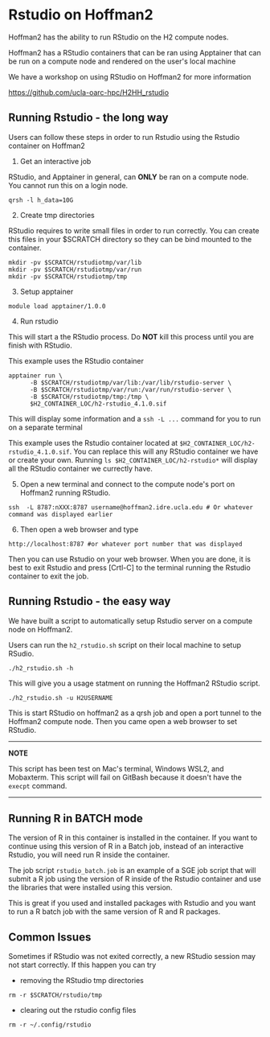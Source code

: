# Rstudio on Hoffman2

Hoffman2 has the ability to run RStudio on the H2 compute nodes. 

Hoffman2 has a RStudio containers that can be ran using Apptainer that can be run on a compute node and rendered on the user's local machine

We have a workshop on using RStudio on Hoffman2 for more information

https://github.com/ucla-oarc-hpc/H2HH_rstudio

## Running Rstudio - the long way

Users can follow these steps in order to run Rstudio using the Rstudio container on Hoffman2


1. Get an interactive job

RStudio, and Apptainer in general, can **ONLY** be ran on a compute node. You cannot run this on a login node.

```
qrsh -l h_data=10G
```

2. Create tmp directories

RStudio requires to write small files in order to run correctly. You can create this files in your $SCRATCH directory so they can be bind mounted to the container.

```
mkdir -pv $SCRATCH/rstudiotmp/var/lib
mkdir -pv $SCRATCH/rstudiotmp/var/run
mkdir -pv $SCRATCH/rstudiotmp/tmp
```

3. Setup apptainer

```
module load apptainer/1.0.0
```

4. Run rstudio

This will start a the RStudio process. Do **NOT** kill this process until you are finish with RStudio.

This example uses the RStudio container 
```
apptainer run \
      -B $SCRATCH/rstudiotmp/var/lib:/var/lib/rstudio-server \
      -B $SCRATCH/rstudiotmp/var/run:/var/run/rstudio-server \
      -B $SCRATCH/rstudiotmp/tmp:/tmp \ 
      $H2_CONTAINER_LOC/h2-rstudio_4.1.0.sif
```

This will display some information and a `ssh -L ...` command for you to run on a separate terminal 

This example uses the Rstudio container located at `$H2_CONTAINER_LOC/h2-rstudio_4.1.0.sif`. You can replace this will any RStudio container we have or create your own. Running `ls $H2_CONTAINER_LOC/h2-rstudio*` will display all the RStudio container we currectly have.


5. Open a new terminal and connect to the compute node's port on Hoffman2 running RStudio. 

```
ssh  -L 8787:nXXX:8787 username@hoffman2.idre.ucla.edu # Or whatever command was displayed earlier 
```

6. Then open a web browser and type

```
http://localhost:8787 #or whatever port number that was displayed
```

Then you can use Rstudio on your web browser. When you are done, it is best to exit Rstudio and press [Crtl-C] to the terminal running the Rstudio container to exit the job.

## Running Rstudio - the easy way

We have built a script to automatically setup Rstudio server on a compute node on Hoffman2.
 
Users can run the `h2_rstudio.sh` script on their local machine to setup RSudio.

```
./h2_rstudio.sh -h
```

This will give you a usage statment on running the Hoffman2 RStudio script.

```
./h2_rstudio.sh -u H2USERNAME
```

This is start RStudio on hoffman2 as a qrsh job and open a port tunnel to the Hoffman2 compute node. Then you came open a web browser to set RStudio.

---
**NOTE**

This script has been test on Mac's terminal, Windows WSL2, and Mobaxterm. This script will fail on GitBash because it doesn't have the `execpt` command.
 
---


## Running R in BATCH mode

The version of R in this container is installed in the container. If you want to continue using this version of R in a Batch job, instead of an interactive Rstudio, you will need run R inside the container.

The job script `rstudio_batch.job` is an example of a SGE job script that will submit a R job using the version of R inside of the Rstudio container and use the libraries that were installed using this version.

This is great if you used and installed packages with Rstudio and you want to run a R batch job with the same version of R and R packages.


## Common Issues

Sometimes if RStudio was not exited correctly, a new RStudio session may not start correctly. If this happen you can try

- removing the RStudio tmp directories

```
rm -r $SCRATCH/rstudio/tmp
```

- clearing out the rstudio config files

```
rm -r ~/.config/rstudio
```


